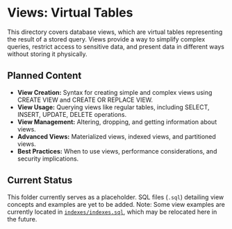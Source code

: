 # Views: Virtual Tables

This directory covers database views, which are virtual tables representing the result of a stored query. Views provide a way to simplify complex queries, restrict access to sensitive data, and present data in different ways without storing it physically.

## Planned Content

- **View Creation:** Syntax for creating simple and complex views using CREATE VIEW and CREATE OR REPLACE VIEW.
- **View Usage:** Querying views like regular tables, including SELECT, INSERT, UPDATE, DELETE operations.
- **View Management:** Altering, dropping, and getting information about views.
- **Advanced Views:** Materialized views, indexed views, and partitioned views.
- **Best Practices:** When to use views, performance considerations, and security implications.

## Current Status

This folder currently serves as a placeholder. SQL files (`.sql`) detailing view concepts and examples are yet to be added. Note: Some view examples are currently located in [`indexes/indexes.sql`](indexes/indexes.sql), which may be relocated here in the future.
